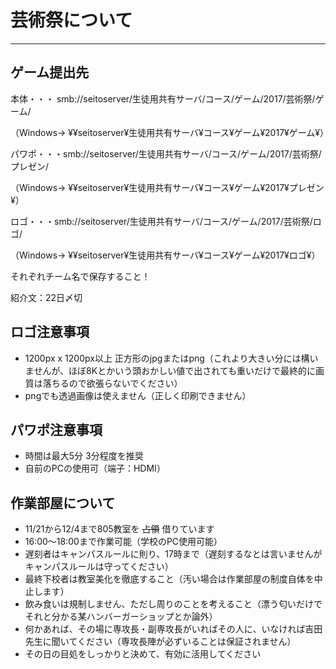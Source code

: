 # 芸術祭について
---

## ゲーム提出先
本体・・・ smb://seitoserver/生徒用共有サーバ/コース/ゲーム/2017/芸術祭/ゲーム/

（Windows-> ¥¥seitoserver¥生徒用共有サーバ¥コース¥ゲーム¥2017¥ゲーム¥）

パワポ・・・smb://seitoserver/生徒用共有サーバ/コース/ゲーム/2017/芸術祭/プレゼン/

（Windows-> ¥¥seitoserver¥生徒用共有サーバ¥コース¥ゲーム¥2017¥プレゼン¥）

ロゴ・・・smb://seitoserver/生徒用共有サーバ/コース/ゲーム/2017/芸術祭/ロゴ/

（Windows-> ¥¥seitoserver¥生徒用共有サーバ¥コース¥ゲーム¥2017¥ロゴ¥）

それぞれチーム名で保存すること！

紹介文：22日〆切

## ロゴ注意事項
- 1200px x 1200px以上 正方形のjpgまたはpng（これより大きい分には構いませんが、ほぼ8Kとかいう頭おかしい値で出されても重いだけで最終的に画質は落ちるので欲張らないでください）
- pngでも透過画像は使えません（正しく印刷できません）

## パワポ注意事項
- 時間は最大5分 3分程度を推奨
- 自前のPCの使用可（端子：HDMI）


## 作業部屋について
- 11/21から12/4まで805教室を ~~占領~~ 借りています
- 16:00〜18:00まで作業可能（学校のPC使用可能）
- 遅刻者はキャンパスルールに則り、17時まで（遅刻するなとは言いませんがキャンパスルールは守ってください）
- 最終下校者は教室美化を徹底すること（汚い場合は作業部屋の制度自体を中止します）
- 飲み食いは規制しません、ただし周りのことを考えること（漂う匂いだけでそれと分かる某ハンバーガーショップとか論外）
- 何かあれば、その場に専攻長・副専攻長がいればその人に、いなければ吉田先生に聞いてください（専攻長陣が必ずいることは保証されません）
- その日の目処をしっかりと決めて、有効に活用してください
